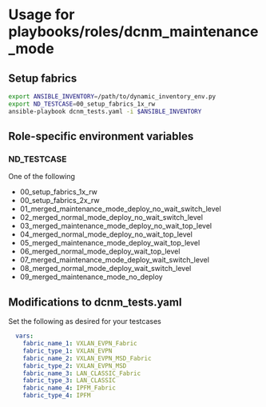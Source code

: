 # Usage for playbooks/roles/dcnm_maintenance_mode

## Setup fabrics

```bash
export ANSIBLE_INVENTORY=/path/to/dynamic_inventory_env.py
export ND_TESTCASE=00_setup_fabrics_1x_rw
ansible-playbook dcnm_tests.yaml -i $ANSIBLE_INVENTORY
```

## Role-specific environment variables

### ND_TESTCASE

One of the following

- 00_setup_fabrics_1x_rw
- 00_setup_fabrics_2x_rw
- 01_merged_maintenance_mode_deploy_no_wait_switch_level
- 02_merged_normal_mode_deploy_no_wait_switch_level
- 03_merged_maintenance_mode_deploy_no_wait_top_level
- 04_merged_normal_mode_deploy_no_wait_top_level
- 05_merged_maintenance_mode_deploy_wait_top_level
- 06_merged_normal_mode_deploy_wait_top_level
- 07_merged_maintenance_mode_deploy_wait_switch_level
- 08_merged_normal_mode_deploy_wait_switch_level
- 09_merged_maintenance_mode_no_deploy

## Modifications to dcnm_tests.yaml

Set the following as desired for your testcases

```yaml
  vars:
    fabric_name_1: VXLAN_EVPN_Fabric
    fabric_type_1: VXLAN_EVPN
    fabric_name_2: VXLAN_EVPN_MSD_Fabric
    fabric_type_2: VXLAN_EVPN_MSD
    fabric_name_3: LAN_CLASSIC_Fabric
    fabric_type_3: LAN_CLASSIC
    fabric_name_4: IPFM_Fabric
    fabric_type_4: IPFM
```
